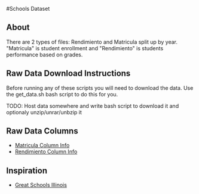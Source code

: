 #Schools Dataset

## About
There are 2 types of files: Rendimiento and Matricula split up by year. "Matricula" is student enrollment and "Rendimiento" is students performance based on grades.

## Raw Data Download Instructions
Before running any of these scripts you will need to download the data. Use the get_data.sh bash script to do this for you.

TODO: Host data somewhere and write bash script to download it and optionaly unzip/unrar/unbzip it

## Raw Data Columns

* [Matricula Column Info](matricula_columns.md)
* [Rendimiento Column Info](rendimiento_columns.md)

## Inspiration

* [Great Schools Illinois](http://www.greatschools.org/illinois/)
